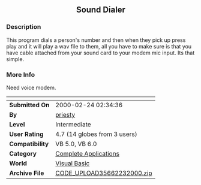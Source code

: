 ﻿<div align="center">

## Sound Dialer


</div>

### Description

This program dials a person's number and then when they pick up press play and it will play a wav file to them, all you have to make sure is that you have cable attached from your sound card to your modem mic input. Its that simple.
 
### More Info
 
Need voice modem.


<span>             |<span>
---                |---
**Submitted On**   |2000-02-24 02:34:36
**By**             |[priesty](https://github.com/Planet-Source-Code/PSCIndex/blob/master/ByAuthor/priesty.md)
**Level**          |Intermediate
**User Rating**    |4.7 (14 globes from 3 users)
**Compatibility**  |VB 5\.0, VB 6\.0
**Category**       |[Complete Applications](https://github.com/Planet-Source-Code/PSCIndex/blob/master/ByCategory/complete-applications__1-27.md)
**World**          |[Visual Basic](https://github.com/Planet-Source-Code/PSCIndex/blob/master/ByWorld/visual-basic.md)
**Archive File**   |[CODE\_UPLOAD35662232000\.zip](https://github.com/Planet-Source-Code/priesty-sound-dialer__1-6220/archive/master.zip)








